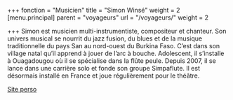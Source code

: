 +++
fonction = "Musicien"
title = "Simon Winsé"
weight = 2
[menu.principal]
parent = "voyageurs"
url = "/voyageurs/"
weight = 2

+++
Simon est musicien multi-instrumentiste, compositeur et chanteur. Son univers musical se nourrit du jazz fusion, du blues et de la musique traditionnelle du pays San au nord-ouest du Burkina Faso. C’est dans son village natal qu’il apprend à jouer de l’arc à bouche. Adolescent, il s’installe à Ouagadougou où il se spécialise dans la flûte peule. Depuis 2007, il se lance dans une carrière solo et fonde son groupe Simpaflute. Il est désormais installé en France et joue régulièrement pour le théâtre.

[Site perso](http://simonwinse.blogspot.fr)
